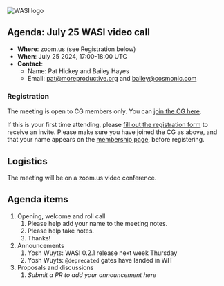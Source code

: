 ![WASI logo](https://raw.githubusercontent.com/WebAssembly/WASI/main/WASI.png)

## Agenda: July 25 WASI video call

- **Where**: zoom.us (see Registration below)
- **When**: July 25 2024, 17:00-18:00 UTC
- **Contact**:
  - Name: Pat Hickey and Bailey Hayes
  - Email: pat@moreproductive.org and bailey@cosmonic.com

### Registration

The meeting is open to CG members only. You can [join the CG here](https://www.w3.org/community/webassembly/).

If this is your first time attending, please [fill out the registration form](https://docs.google.com/forms/d/e/1FAIpQLSdpO6Lp2L_dZ2_oiDgzjKx7pb7s2YYHjeSIyfHWZZGSKoZKWQ/viewform?usp=sf_link) to receive an invite. Please make sure you have joined the CG as above, and that your name appears on the [membership page](https://www.w3.org/community/webassembly/participants), before registering.


## Logistics

The meeting will be on a zoom.us video conference.

## Agenda items

1. Opening, welcome and roll call
    1. Please help add your name to the meeting notes.
    1. Please help take notes.
    1. Thanks!
1. Announcements
    1. Yosh Wuyts: WASI 0.2.1 release next week Thursday
    1. Yosh Wuyts: `@deprecated` gates have landed in WIT
1. Proposals and discussions
    1. _Submit a PR to add your announcement here_
